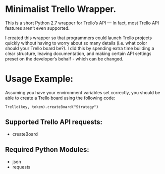 # Minimalist Trello Wrapper.
This is a short Python 2.7 wrapper for Trello’s API — In fact, most Trello API features aren’t even supported.

I created this wrapper so that programmers could launch Trello projects quickly without having to worry about so many details (i.e. what color should your Trello board be?). I did this by spending extra time building a clear structure, leaving documentation, and making certain API settings preset on the developer’s behalf - which can be changed.

# Usage Example:
Assuming you have your environment variables set correctly, you should be able to create a Trello board using the following code:

`Trello(key, token).createBoard("Strategy")`

## Supported Trello API requests:
* createBoard

## Required Python Modules:
* json
* requests
